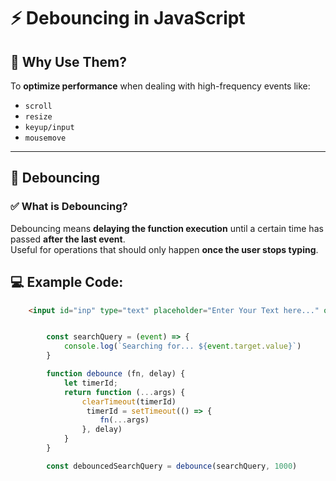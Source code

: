 
# ⚡ Debouncing in JavaScript

## 🧠 Why Use Them?

To **optimize performance** when dealing with high-frequency events like:
- `scroll`
- `resize`
- `keyup/input`
- `mousemove`

---

## 🔁 Debouncing

### ✅ What is Debouncing?

Debouncing means **delaying the function execution** until a certain time has passed **after the last event**.  
Useful for operations that should only happen **once the user stops typing**.




## 💻 Example Code:


```html
    <input id="inp" type="text" placeholder="Enter Your Text here..." onkeyup="debouncedSearchQuery(event)">


```

```js

        const searchQuery = (event) => {
            console.log(`Searching for... ${event.target.value}`)
        }

        function debounce (fn, delay) {
            let timerId;
            return function (...args) {
                clearTimeout(timerId)
                 timerId = setTimeout(() => {
                    fn(...args)
                }, delay)
            }
        }

        const debouncedSearchQuery = debounce(searchQuery, 1000)